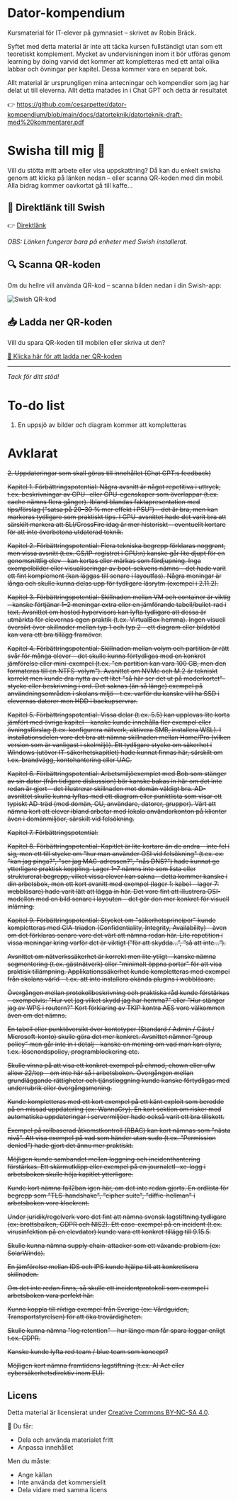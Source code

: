 # Dator-kompendium

Kursmaterial för IT-elever på gymnasiet – skrivet av Robin Bräck.

Syftet med detta material är inte att täcka kursen fullständigt utan som ett teoretiskt komplement. Mycket av undervisningen inom it bör utföras genom learning by doing
varvid det kommer att kompletteras med ett antal olika labbar och övningar per kapitel.
Dessa kommer vara en separat bok.

Allt material är ursprungligen mina antecningar och kompendier som jag har delat ut till eleverna. Allt detta matades in i Chat GPT och detta är resultatet

👉 https://github.com/cesarpetter/dator-kompendium/blob/main/docs/datorteknik/datorteknik-draft-med%20kommentarer.pdf

# Swisha till mig 🙌

Vill du stötta mitt arbete eller visa uppskattning? Då kan du enkelt swisha genom att klicka på länken nedan – eller scanna QR-koden med din mobil. Alla bidrag kommer oavkortat gå till kaffe...

## 📱 Direktlänk till Swish

👉 <a href="swish://payment?data=%7B%22version%22%3A%221.0%22%2C%22payee%22%3A%7B%22value%22%3A%220735008888%22%7D%2C%22amount%22%3A%7B%22editable%22%3Atrue%2C%22value%22%3A%2210.00%22%7D%2C%22message%22%3A%7B%22editable%22%3Atrue%2C%22value%22%3A%22Tack%20f%C3%B6r%20ditt%20jobb%22%7D%7D"> Direktlänk </a>

 _OBS: Länken fungerar bara på enheter med Swish installerat._


## 🔍 Scanna QR-koden

Om du hellre vill använda QR-kod – scanna bilden nedan i din Swish-app:

![Swish QR-kod](swish.png)


## 📥 Ladda ner QR-koden

Vill du spara QR-koden till mobilen eller skriva ut den?

[📎 Klicka här för att ladda ner QR-koden](swish.png)

---

_Tack för ditt stöd!_

# To-do list
1. En uppsjö av bilder och diagram kommer att kompletteras
   
# Avklarat
<s>2. Uppdateringar som skall göras till innehållet (Chat GPT:s feedback)

  Kapitel 1. Förbättringspotential:
Några avsnitt är något repetitiva i uttryck, t.ex. beskrivningar av CPU- eller GPU-egenskaper som överlappar (t.ex. cache nämns flera gånger).
Ibland blandas faktapresentation med tips/förslag ("satsa på 20–30 % mer effekt i PSU") – det är bra, men kan markeras tydligare som praktiskt tips.
I GPU-avsnittet hade det varit bra att särskilt markera att SLI/CrossFire idag är mer historiskt – eventuellt kortare för att inte överbetona utdaterad teknik.

  Kapitel 2. Förbättringspotential:
Flera tekniska begrepp förklaras noggrant, men vissa avsnitt (t.ex. CS/IP-registret i CPU:n) kanske går lite djupt för en genomsnittlig elev – kan kortas eller märkas som fördjupning.
Inga exempelbilder eller visualiseringar av boot-sekvens nämns – det hade varit ett fint komplement (kan läggas till senare i layoutfas).
Några meningar är långa och skulle kunna delas upp för tydligare läsrytm (exempel i 2.11.2).

  Kapitel 3. Förbättringspotential:
Skillnaden mellan VM och container är viktig – kanske förtjänar 1–2 meningar extra eller en jämförande tabell/bullet-rad i text.
Avsnittet om hosted hypervisors kan lyfta tydligare att dessa är utmärkta för elevernas egen praktik (t.ex. VirtualBox hemma).
Ingen visuell översikt över skillnader mellan typ 1 och typ 2 – ett diagram eller bildstöd kan vara ett bra tillägg framöver.

  Kapitel 4. Förbättringspotential:
Skillnaden mellan volym och partition är rätt svår för många elever – det skulle kunna förtydligas med en konkret jämförelse eller mini-exempel (t.ex. "en partition kan vara 100 GB, men den formateras till en NTFS-volym").
Avsnittet om NVMe och M.2 är tekniskt korrekt men kunde dra nytta av ett litet "så här ser det ut på moderkortet"-stycke eller beskrivning i ord.
Det saknas (än så länge) exempel på användningsområden i skolans miljö – t.ex. varför du kanske vill ha SSD i elevernas datorer men HDD i backupservrar.

  Kapitel 5. Förbättringspotential:
Vissa delar (t.ex. 5.5) kan upplevas lite korta jämfört med övriga kapitel – kanske kunde innehålla fler exempel eller övningsförslag (t.ex. konfigurera nätverk, aktivera SMB, installera WSL).
I installationsdelen vore det bra att nämna skillnaden mellan Home/Pro (vilken version som är vanligast i skolmiljö).
Ett tydligare stycke om säkerhet i Windows (utöver IT-säkerhetskapitlet) hade kunnat finnas här, särskilt om t.ex. brandvägg, kontohantering eller UAC.

  Kapitel 6. Förbättringspotential:
Arbetsmiljöexemplet med Bob som stänger av sin dator (från tidigare diskussion) bör kanske bakas in här om det inte redan är gjort – det illustrerar skillnaden mot domän väldigt bra.
AD-avsnittet skulle kunna lyftas med ett diagram eller punktlista som visar ett typiskt AD-träd (med domän, OU, användare, datorer, grupper).
Värt att nämna kort att elever ibland arbetar med lokala användarkonton på klienter även i domänmiljöer, särskilt vid felsökning.

  Kapitel 7. Förbättringspotential:


  Kapitel 8. Förbättringspotential:
Kapitlet är lite kortare än de andra – inte fel i sig, men ett till stycke om "hur man använder OSI vid felsökning" (t.ex. ex: "kan jag pinga?", "ser jag MAC-adressen?", "nås DNS?") hade kunnat ge ytterligare praktisk koppling.
Lager 1–7 nämns inte som lista eller strukturerat begrepp, vilket vissa elever kan sakna – detta kommer kanske i din arbetsbok, men ett kort avsnitt med exempel (lager 1: kabel – lager 7: webbläsare) hade varit lätt att lägga in här.
Det vore fint att illustrera OSI-modellen med en bild senare i layouten – det gör den mer konkret för visuell inlärning.

  Kapitel 9. Förbättringspotential:
Stycket om "säkerhetsprinciper" kunde kompletteras med CIA-triaden (Confidentiality, Integrity, Availability) – även om det förklaras senare vore det värt att nämna redan här.
Lite repetition i vissa meningar kring varför det är viktigt (”för att skydda…”, ”så att inte…”).

Avsnittet om nätverkssäkerhet är korrekt men lite ytligt – kanske nämna segmentering (t.ex. gästnätverk) eller "minimalt öppna portar" för att visa praktisk tillämpning.
Applikationssäkerhet kunde kompletteras med exempel från skolans värld – t.ex. att inte installera okända plugins i webbläsare.

Övergången mellan protokollbeskrivning och praktiska råd kunde förstärkas – exempelvis: "Hur vet jag vilket skydd jag har hemma?" eller "Hur stänger jag av WPS i routern?"
Kort förklaring av TKIP kontra AES vore välkommen även om det nämns.

En tabell eller punktöversikt över kontotyper (Standard / Admin / Gäst / Microsoft-konto) skulle göra det mer konkret.
Avsnittet nämner ”group policy” men går inte in i detalj – kanske en mening om vad man kan styra, t.ex. lösenordspolicy, programblockering etc.

Skulle vinna på att visa ett konkret exempel på chmod, chown eller ufw allow 22/tcp – om inte här så i arbetsboken.
Övergången mellan grundläggande rättigheter och tjänstloggning kunde kanske förtydligas med underrubrik eller övergångsmening.

Kunde kompletteras med ett kort exempel på ett känt exploit som berodde på en missad uppdatering (ex: WannaCry).
En kort sektion om risker med automatiska uppdateringar i servermiljöer hade också varit ett bra tillskott.

Exempel på rollbaserad åtkomstkontroll (RBAC) kan kort nämnas som "nästa nivå".
Att visa exempel på vad som händer utan sudo (t.ex. "Permission denied") hade gjort det ännu mer praktiskt.

Möjligen kunde sambandet mellan loggning och incidenthantering förstärkas.
Ett skärmutklipp eller exempel på en journalctl -xe-logg i arbetsboken skulle höja kapitlet ytterligare.

Kunde kort nämna fail2ban igen här, om det inte redan gjorts.
En ordlista för begrepp som "TLS-handshake", "cipher suite", "diffie-hellman" i arbetsboken vore klockrent.

Under juridik/regelverk vore det fint att nämna svensk lagstiftning tydligare (ex: brottsbalken, GDPR och NIS2).
Ett case-exempel på en incident (t.ex. virusinfektion på en elevdator) kunde vara ett konkret tillägg till 9.15.5.

Skulle kunna nämna supply chain-attacker som ett växande problem (ex: SolarWinds).

En jämförelse mellan IDS och IPS kunde hjälpa till att konkretisera skillnaden.

Om det inte redan finns, så skulle ett incidentprotokoll som exempel i arbetsboken vara perfekt här.

Kunna koppla till riktiga exempel från Sverige (ex: Vårdguiden, Transportstyrelsen) för att öka trovärdigheten.

Skulle kunna nämna "log retention" – hur länge man får spara loggar enligt t.ex. GDPR.

Kanske kunde lyfta red team / blue team som koncept?

Möjligen kort nämna framtidens lagstiftning (t.ex. AI Act eller cybersäkerhetsdirektiv inom EU).</s>
  
## Licens

Detta material är licensierat under [Creative Commons BY-NC-SA 4.0](https://creativecommons.org/licenses/by-nc-sa/4.0/).

📄 Du får:
- Dela och använda materialet fritt
- Anpassa innehållet

Men du måste:
- Ange källan
- Inte använda det kommersiellt
- Dela vidare med samma licens


